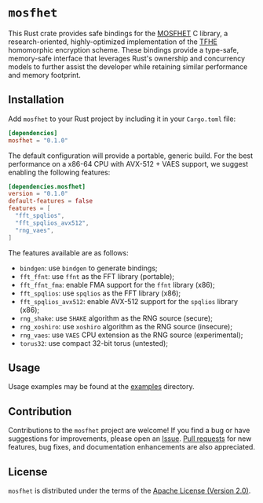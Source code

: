 # `mosfhet`

This Rust crate provides safe bindings for the [MOSFHET][MOSFHET] C library, a
research-oriented, highly-optimized implementation of the [TFHE][TFHE]
homomorphic encryption scheme. These bindings provide a type-safe, memory-safe
interface that leverages Rust's ownership and concurrency models to further
assist the developer while retaining similar performance and memory footprint.

[MOSFHET]: https://github.com/antoniocgj/MOSFHET.git
[TFHE]: https://eprint.iacr.org/2018/421.pdf

## Installation

Add `mosfhet` to your Rust project by including it in your `Cargo.toml` file:

```toml
[dependencies]
mosfhet = "0.1.0"
```

The default configuration will provide a portable, generic build. For the best
performance on a x86-64 CPU with AVX-512 + VAES support, we suggest enabling the
following features:

```toml
[dependencies.mosfhet]
version = "0.1.0"
default-features = false
features = [
  "fft_spqlios",
  "fft_spqlios_avx512",
  "rng_vaes",
]
```

The features available are as follows:

* `bindgen`: use `bindgen` to generate bindings;
* `fft_ffnt`: use `ffnt` as the FFT library (portable);
* `fft_ffnt_fma`: enable FMA support for the `ffnt` library (x86);
* `fft_spqlios`: use `spqlios` as the FFT library (x86);
* `fft_spqlios_avx512`: enable AVX-512 support for the `spqlios` library (x86);
* `rng_shake`: use `SHAKE` algorithm as the RNG source (secure);
* `rng_xoshiro`: use `xoshiro` algorithm as the RNG source (insecure);
* `rng_vaes`: use `VAES` CPU extension as the RNG source (experimental);
* `torus32`: use compact 32-bit torus (untested);

## Usage

Usage examples may be found at the [examples](examples/) directory.

## Contribution

Contributions to the `mosfhet` project are welcome! If you find a bug or have
suggestions for improvements, please open an
[Issue](https://github.com/leonardohn/mosfhet/issues). 
[Pull requests](https://github.com/leonardohn/mosfhet/pulls) for new features,
bug fixes, and documentation enhancements are also appreciated.

## License

`mosfhet` is distributed under the terms of the 
[Apache License (Version 2.0)](LICENSE).
